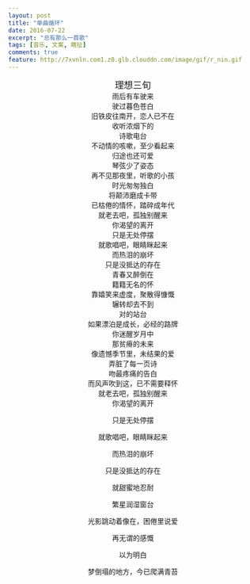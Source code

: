 ```yaml
---
layout: post
title: "单曲循环"
date: 2016-07-22
excerpt: "总有那么一首歌"
tags: [音乐, 文案, 瞎扯]
comments: true
feature: http://7xvnln.com1.z0.glb.clouddn.com/image/gif/r_nin.gif
---
```

<center style="font-size: 1.3em">理想三旬</center>		

<center style="font-size: 1em;">雨后有车驶来</center> 

<center style="font-size: 1em;">驶过暮色苍白</center>

<center style="font-size: 1em;">旧铁皮往南开，恋人已不在</center>

<center style="font-size: 1em;">收听浓烟下的</center>

<center style="font-size: 1em;">诗歌电台</center>

<center style="font-size: 1em;">不动情的咳嗽，至少看起来</center>

<center style="font-size: 1em;">归途也还可爱</center>

<center style="font-size: 1em;">琴弦少了姿态</center>

<center style="font-size: 1em;">再不见那夜里，听歌的小孩</center>

<center style="font-size: 1em;">时光匆匆独白</center>

<center style="font-size: 1em;">将颠沛磨成卡带</center>

<center style="font-size: 1em;">已枯倦的情怀，踏碎成年代</center>

<center style="font-size: 1em;">就老去吧，孤独别醒来</center>

<center style="font-size: 1em;">你渴望的离开</center>

<center style="font-size: 1em;">只是无处停摆</center>

<center style="font-size: 1em;">就歌唱吧，眼睛眯起来</center>

<center style="font-size: 1em;">而热泪的崩坏</center>

<center style="font-size: 1em;">只是没抵达的存在</center>

<center style="font-size: 1em;">青春又醉倒在</center>

<center style="font-size: 1em;">籍籍无名的怀</center>

<center style="font-size: 1em;">靠嬉笑来虚度，聚散得慷慨</center>

<center style="font-size: 1em;">辗转却去不到</center>

<center style="font-size: 1em;">对的站台</center>

<center style="font-size: 1em;">如果漂泊是成长，必经的路牌</center>

<center style="font-size: 1em;">你迷醒岁月中</center>

<center style="font-size: 1em;">那贫瘠的未来</center>

<center style="font-size: 1em;">像遗憾季节里，未结果的爱</center>

<center style="font-size: 1em;">弄脏了每一页诗</center>

<center style="font-size: 1em;">吻最疼痛的告白</center>

<center style="font-size: 1em;">而风声吹到这，已不需要释怀</center>

<center style="font-size: 1em;">就老去吧，孤独别醒来</center>

<center style="font-size: 1em;">你渴望的离开<br>

只是无处停摆<br>

就歌唱吧，眼睛眯起来<br>

而热泪的崩坏<br>

只是没抵达的存在<br>

就甜蜜地忍耐<br>

繁星润湿窗台<br>

光影跳动着像在，困倦里说爱<br>

再无谓的感慨<br>

以为明白<br>

梦倒塌的地方，今已爬满青苔<br>
</center>

